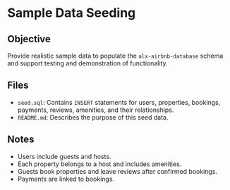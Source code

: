 # Sample Data Seeding

## Objective

Provide realistic sample data to populate the `alx-airbnb-database` schema and support testing and demonstration of functionality.


## Files

- `seed.sql`: Contains `INSERT` statements for users, properties, bookings, payments, reviews, amenities, and their relationships.
- `README.md`: Describes the purpose of this seed data.

## Notes

- Users include guests and hosts.
- Each property belongs to a host and includes amenities.
- Guests book properties and leave reviews after confirmed bookings.
- Payments are linked to bookings.

